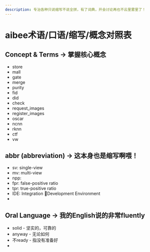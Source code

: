 ```yaml
---
description: 专治各种只说缩写不说全拼，有了词典，开会讨论再也不云里雾里了！
---
```


# aibee术语/口语/缩写/概念对照表

## Concept & Terms -&gt; 掌握核心概念

* store
* mall
* gate
* merge
* purity
* fid
* did
* check
* request\_images
* register\_images
* oscar
* ncnn
* rknn
* ctf
* vw

## abbr \(abbreviation\) -&gt; 这本身也是缩写啊喂！

* sv: single-view
* mv: multi-view
* npp: 
* fpr: false-positive ratio
* tpr: true-positive ratio
* IDE: Integration Development Environment
* 
## Oral Language -&gt; 我的English说的非常fluently

* solid - 坚实的，可靠的
* anyway - 无论如何
* 不ready - 指没有准备好
* 


